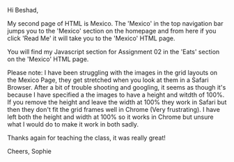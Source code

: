 Hi Beshad, 

My second page of HTML is Mexico. The 'Mexico' in the top navigation bar jumps you to the 'Mexico' section on the homepage and from here if you click 'Read Me' it will take you to the 'Mexico' HTML page. 

You will find my Javascript section for Assignment 02 in the 'Eats' section on the 'Mexico' HTML page.

Please note: I have been struggling with the images in the grid layouts on the Mexico Page, they get stretched when you look at them in a Safari Browser. After a bit of trouble shooting and googling, it seems as though it's because I have specified a the images to have a height and witdth of 100%. If you remove the height and leave the width at 100% they work in Safari but then they don't fit the grid frames well in Chrome (Very frustrating). I have left both the height and width at 100% so it works in Chrome but unsure what I would do to make it work in both sadly.  

Thanks again for teaching the class, it was really great! 

Cheers, 
Sophie 
